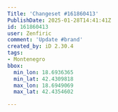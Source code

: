 ```yaml
---
Title: 'Changeset #161860413'
PublishDate: 2025-01-28T14:41:41Z
id: 161860413
user: Zenfiric
comment: 'Update #brand'
created_by: iD 2.30.4
tags:
- Montenegro
bbox:
  min_lon: 18.6936365
  min_lat: 42.4309818
  max_lon: 18.6949069
  max_lat: 42.4354602

---
```

